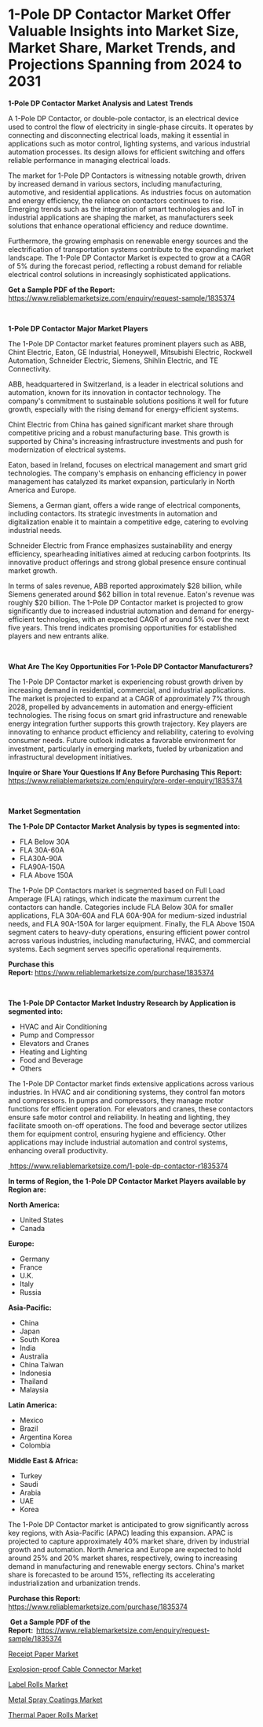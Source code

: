 <p><h1>1-Pole DP Contactor Market Offer Valuable Insights into Market Size, Market Share, Market Trends, and Projections Spanning from 2024 to 2031</h1></p><p><strong>1-Pole DP Contactor Market Analysis and Latest Trends</strong></p>
<p><p>A 1-Pole DP Contactor, or double-pole contactor, is an electrical device used to control the flow of electricity in single-phase circuits. It operates by connecting and disconnecting electrical loads, making it essential in applications such as motor control, lighting systems, and various industrial automation processes. Its design allows for efficient switching and offers reliable performance in managing electrical loads.</p><p>The market for 1-Pole DP Contactors is witnessing notable growth, driven by increased demand in various sectors, including manufacturing, automotive, and residential applications. As industries focus on automation and energy efficiency, the reliance on contactors continues to rise. Emerging trends such as the integration of smart technologies and IoT in industrial applications are shaping the market, as manufacturers seek solutions that enhance operational efficiency and reduce downtime.</p><p>Furthermore, the growing emphasis on renewable energy sources and the electrification of transportation systems contribute to the expanding market landscape. The 1-Pole DP Contactor Market is expected to grow at a CAGR of 5% during the forecast period, reflecting a robust demand for reliable electrical control solutions in increasingly sophisticated applications.</p></p>
<p><strong>Get a Sample PDF of the Report:&nbsp;</strong> <a href="https://www.reliablemarketsize.com/enquiry/request-sample/1835374?utm_campaign=1737&utm_medium=2&utm_source=Github&utm_content=ia&utm_term=16102024&utm_id=1-pole-dp-contactor">https://www.reliablemarketsize.com/enquiry/request-sample/1835374</a></p>
<p>&nbsp;</p>
<p><strong>1-Pole DP Contactor Major Market Players</strong></p>
<p><p>The 1-Pole DP Contactor market features prominent players such as ABB, Chint Electric, Eaton, GE Industrial, Honeywell, Mitsubishi Electric, Rockwell Automation, Schneider Electric, Siemens, Shihlin Electric, and TE Connectivity. </p><p>ABB, headquartered in Switzerland, is a leader in electrical solutions and automation, known for its innovation in contactor technology. The company's commitment to sustainable solutions positions it well for future growth, especially with the rising demand for energy-efficient systems.</p><p>Chint Electric from China has gained significant market share through competitive pricing and a robust manufacturing base. This growth is supported by China's increasing infrastructure investments and push for modernization of electrical systems.</p><p>Eaton, based in Ireland, focuses on electrical management and smart grid technologies. The company's emphasis on enhancing efficiency in power management has catalyzed its market expansion, particularly in North America and Europe.</p><p>Siemens, a German giant, offers a wide range of electrical components, including contactors. Its strategic investments in automation and digitalization enable it to maintain a competitive edge, catering to evolving industrial needs.</p><p>Schneider Electric from France emphasizes sustainability and energy efficiency, spearheading initiatives aimed at reducing carbon footprints. Its innovative product offerings and strong global presence ensure continual market growth.</p><p>In terms of sales revenue, ABB reported approximately $28 billion, while Siemens generated around $62 billion in total revenue. Eaton's revenue was roughly $20 billion. The 1-Pole DP Contactor market is projected to grow significantly due to increased industrial automation and demand for energy-efficient technologies, with an expected CAGR of around 5% over the next five years. This trend indicates promising opportunities for established players and new entrants alike.</p></p>
<p>&nbsp;</p>
<p><strong>What Are The Key Opportunities For 1-Pole DP Contactor Manufacturers?</strong></p>
<p><p>The 1-Pole DP Contactor market is experiencing robust growth driven by increasing demand in residential, commercial, and industrial applications. The market is projected to expand at a CAGR of approximately 7% through 2028, propelled by advancements in automation and energy-efficient technologies. The rising focus on smart grid infrastructure and renewable energy integration further supports this growth trajectory. Key players are innovating to enhance product efficiency and reliability, catering to evolving consumer needs. Future outlook indicates a favorable environment for investment, particularly in emerging markets, fueled by urbanization and infrastructural development initiatives.</p></p>
<p><strong>Inquire or Share Your Questions If Any Before Purchasing This Report:</strong> <a href="https://www.reliablemarketsize.com/enquiry/pre-order-enquiry/1835374?utm_campaign=1737&utm_medium=2&utm_source=Github&utm_content=ia&utm_term=16102024&utm_id=1-pole-dp-contactor">https://www.reliablemarketsize.com/enquiry/pre-order-enquiry/1835374</a></p>
<p>&nbsp;</p>
<p><strong>Market Segmentation</strong></p>
<p><strong>The 1-Pole DP Contactor Market Analysis by types is segmented into:</strong></p>
<p><ul><li>FLA Below 30A</li><li>FLA 30A-60A</li><li>FLA30A-90A</li><li>FLA90A-150A</li><li>FLA Above 150A</li></ul></p>
<p><p>The 1-Pole DP Contactors market is segmented based on Full Load Amperage (FLA) ratings, which indicate the maximum current the contactors can handle. Categories include FLA Below 30A for smaller applications, FLA 30A-60A and FLA 60A-90A for medium-sized industrial needs, and FLA 90A-150A for larger equipment. Finally, the FLA Above 150A segment caters to heavy-duty operations, ensuring efficient power control across various industries, including manufacturing, HVAC, and commercial systems. Each segment serves specific operational requirements.</p></p>
<p><strong>Purchase this Report:&nbsp;</strong><a href="https://www.reliablemarketsize.com/purchase/1835374?utm_campaign=1737&utm_medium=2&utm_source=Github&utm_content=ia&utm_term=16102024&utm_id=1-pole-dp-contactor">https://www.reliablemarketsize.com/purchase/1835374</a></p>
<p>&nbsp;</p>
<p><strong>The 1-Pole DP Contactor Market Industry Research by Application is segmented into:</strong></p>
<p><ul><li>HVAC and Air Conditioning</li><li>Pump and Compressor</li><li>Elevators and Cranes</li><li>Heating and Lighting</li><li>Food and Beverage</li><li>Others</li></ul></p>
<p><p>The 1-Pole DP Contactor market finds extensive applications across various industries. In HVAC and air conditioning systems, they control fan motors and compressors. In pumps and compressors, they manage motor functions for efficient operation. For elevators and cranes, these contactors ensure safe motor control and reliability. In heating and lighting, they facilitate smooth on-off operations. The food and beverage sector utilizes them for equipment control, ensuring hygiene and efficiency. Other applications may include industrial automation and control systems, enhancing overall productivity.</p></p>
<p><a href="https://www.reliablemarketsize.com/1-pole-dp-contactor-r1835374?utm_campaign=1737&utm_medium=2&utm_source=Github&utm_content=ia&utm_term=16102024&utm_id=1-pole-dp-contactor">&nbsp;https://www.reliablemarketsize.com/1-pole-dp-contactor-r1835374</a></p>
<p><strong>In terms of Region, the 1-Pole DP Contactor Market Players available by Region are:</strong></p>
<p>
    <p> <strong> North America: </strong>
        <ul>
            <li>United States</li>
            <li>Canada</li>
        </ul>
        </p> 
    <p> <strong> Europe: </strong>
        <ul>
            <li>Germany</li>
            <li>France</li>
            <li>U.K.</li>
            <li>Italy</li>
            <li>Russia</li>
        </ul>
        </p> 
    <p> <strong> Asia-Pacific: </strong>
        <ul>
            <li>China</li>
            <li>Japan</li>
            <li>South Korea</li>
            <li>India</li>
            <li>Australia</li>
            <li>China Taiwan</li>
            <li>Indonesia</li>
            <li>Thailand</li>
            <li>Malaysia</li>
        </ul>
        </p> 
    <p> <strong> Latin America: </strong>
        <ul>
            <li>Mexico</li>
            <li>Brazil</li>
            <li>Argentina Korea</li>
            <li>Colombia</li>
        </ul>
        </p> 
    <p> <strong> Middle East & Africa: </strong>
        <ul>
            <li>Turkey</li>
            <li>Saudi</li>
            <li>Arabia</li>
            <li>UAE</li>
            <li>Korea</li>
        </ul>
    </p>
    </p>
<p><p>The 1-Pole DP Contactor market is anticipated to grow significantly across key regions, with Asia-Pacific (APAC) leading this expansion. APAC is projected to capture approximately 40% market share, driven by industrial growth and automation. North America and Europe are expected to hold around 25% and 20% market shares, respectively, owing to increasing demand in manufacturing and renewable energy sectors. China's market share is forecasted to be around 15%, reflecting its accelerating industrialization and urbanization trends.</p></p>
<p><strong>Purchase this Report: </strong><a href="https://www.reliablemarketsize.com/purchase/1835374?utm_campaign=1737&utm_medium=2&utm_source=Github&utm_content=ia&utm_term=16102024&utm_id=1-pole-dp-contactor">https://www.reliablemarketsize.com/purchase/1835374</a></p>
<p>&nbsp;<strong>Get a Sample PDF of the Report:&nbsp;&nbsp;</strong><a href="https://www.reliablemarketsize.com/enquiry/request-sample/1835374?utm_campaign=1737&utm_medium=2&utm_source=Github&utm_content=ia&utm_term=16102024&utm_id=1-pole-dp-contactor">https://www.reliablemarketsize.com/enquiry/request-sample/1835374</a></p>
<p><strong></strong></p>
<p><p><a href="https://www.linkedin.com/pulse/global-receipt-paper-industry-research-report-competitive-vsike?utm_campaign=1737&utm_medium=2&utm_source=Github&utm_content=ia&utm_term=16102024&utm_id=1-pole-dp-contactor">Receipt Paper Market</a></p><p><a href="https://github.com/MariaWashington76/Market-Research-Report-List-1/blob/main/explosion-proof-cable-connector-market.md?utm_campaign=1737&utm_medium=2&utm_source=Github&utm_content=ia&utm_term=16102024&utm_id=1-pole-dp-contactor">Explosion-proof Cable Connector Market</a></p><p><a href="https://www.linkedin.com/pulse/label-rolls-market-indicators-size-regional-breakdown-player-uhixe?utm_campaign=1737&utm_medium=2&utm_source=Github&utm_content=ia&utm_term=16102024&utm_id=1-pole-dp-contactor">Label Rolls Market</a></p><p><a href="https://www.linkedin.com/pulse/metal-spray-coatings-market-global-insights-regional-analysis-dmdte?utm_campaign=1737&utm_medium=2&utm_source=Github&utm_content=ia&utm_term=16102024&utm_id=1-pole-dp-contactor">Metal Spray Coatings Market</a></p><p><a href="https://www.linkedin.com/pulse/thermal-paper-rolls-market-analysis-report-global-insights-qgane?utm_campaign=1737&utm_medium=2&utm_source=Github&utm_content=ia&utm_term=16102024&utm_id=1-pole-dp-contactor">Thermal Paper Rolls Market</a></p></p>